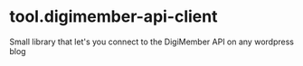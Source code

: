 # tool.digimember-api-client
Small library that let's you connect to the DigiMember API on any wordpress blog
